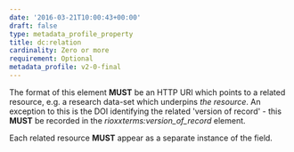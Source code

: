 ```yaml
---
date: '2016-03-21T10:00:43+00:00'
draft: false
type: metadata_profile_property
title: dc:relation
cardinality: Zero or more
requirement: Optional
metadata_profile: v2-0-final
---
```

The format of this element **MUST** be an HTTP URI which points to a related resource, e.g. a research data-set which underpins *the resource*. An exception to this is the DOI identifying the related 'version of record' - this **MUST** be recorded in the *rioxxterms:version_of_record* element.

Each related resource **MUST** appear as a separate instance of the field.
